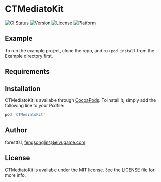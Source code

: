 # CTMediatoKit

[![CI Status](https://img.shields.io/travis/forestfsl/CTMediatoKit.svg?style=flat)](https://travis-ci.org/forestfsl/CTMediatoKit)
[![Version](https://img.shields.io/cocoapods/v/CTMediatoKit.svg?style=flat)](https://cocoapods.org/pods/CTMediatoKit)
[![License](https://img.shields.io/cocoapods/l/CTMediatoKit.svg?style=flat)](https://cocoapods.org/pods/CTMediatoKit)
[![Platform](https://img.shields.io/cocoapods/p/CTMediatoKit.svg?style=flat)](https://cocoapods.org/pods/CTMediatoKit)

## Example

To run the example project, clone the repo, and run `pod install` from the Example directory first.

## Requirements

## Installation

CTMediatoKit is available through [CocoaPods](https://cocoapods.org). To install
it, simply add the following line to your Podfile:

```ruby
pod 'CTMediatoKit'
```

## Author

forestfsl, fengsonglin@beiyugame.com

## License

CTMediatoKit is available under the MIT license. See the LICENSE file for more info.
